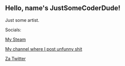 ## Hello, name's JustSomeCoderDude!

Just some artist.

Socials:

[My Steam](https://steamcommunity.com/profiles/76561199513135743/)

[My channel where I post unfunny shit](https://www.youtube.com/channel/UCJnZAIPLNZycmtq8lTwQNcA)

[Za Twitter](https://twitter.com/JustSataniaCode)
